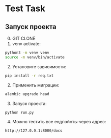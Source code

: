 # Test Task

## Запуск проекта

0. GIT CLONE
1. venv activate:
```bash
python3 -m venv venv
source -m venv/bin/activate
```
2. Установите зависимости:
```bash
pip install -r req.txt
```

2. Применить миграции:
```bash
alembic upgrade head
```

3. Запуск проекта:
```bash
python run.py
```

4. Можно тестить все ендпойнты через адрес:
```bash
http://127.0.0.1:8000/docs
```
